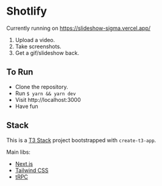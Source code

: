 # Shotlify
Currently running on https://slideshow-sigma.vercel.app/

1. Upload a video.
2. Take screenshots. 
3. Get a gif/slideshow back.

## To Run

- Clone the repository.
- Run `$ yarn && yarn dev`
- Visit http://localhost:3000
- Have fun

## Stack

This is a [T3 Stack](https://create.t3.gg/) project bootstrapped with `create-t3-app`.

Main libs:
- [Next.js](https://nextjs.org)
- [Tailwind CSS](https://tailwindcss.com)
- [tRPC](https://trpc.io)
